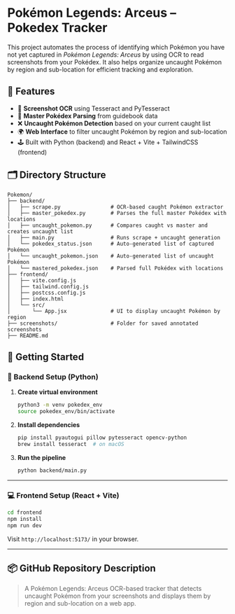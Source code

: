# Pokémon Legends: Arceus – Pokedex Tracker

This project automates the process of identifying which Pokémon you have not yet captured in *Pokémon Legends: Arceus* by using OCR to read screenshots from your Pokédex. It also helps organize uncaught Pokémon by region and sub-location for efficient tracking and exploration.

## 🔧 Features

- 📸 **Screenshot OCR** using Tesseract and PyTesseract
- 🧠 **Master Pokédex Parsing** from guidebook data
- ❌ **Uncaught Pokémon Detection** based on your current caught list
- 🌍 **Web Interface** to filter uncaught Pokémon by region and sub-location
- 🕹️ Built with Python (backend) and React + Vite + TailwindCSS (frontend)

## 🗂️ Directory Structure

```
Pokemon/
├── backend/
│   ├── scrape.py                # OCR-based caught Pokémon extractor
│   ├── master_pokedex.py        # Parses the full master Pokédex with locations
│   ├── uncaught_pokemon.py      # Compares caught vs master and creates uncaught list
│   ├── main.py                  # Runs scrape + uncaught generation
│   └── pokedex_status.json      # Auto-generated list of captured Pokémon
│   └── uncaught_pokemon.json    # Auto-generated list of uncaught Pokémon
│   └── mastered_pokedex.json    # Parsed full Pokédex with locations
├── frontend/
│   ├── vite.config.js
│   ├── tailwind.config.js
│   ├── postcss.config.js
│   ├── index.html
│   └── src/
│       └── App.jsx              # UI to display uncaught Pokémon by region
├── screenshots/                 # Folder for saved annotated screenshots
├── README.md
```

## 🚀 Getting Started

### 🧠 Backend Setup (Python)

1. **Create virtual environment**  
   ```bash
   python3 -m venv pokedex_env
   source pokedex_env/bin/activate
   ```

2. **Install dependencies**  
   ```bash
   pip install pyautogui pillow pytesseract opencv-python
   brew install tesseract  # on macOS
   ```

3. **Run the pipeline**
   ```bash
   python backend/main.py
   ```

---

### 💻 Frontend Setup (React + Vite)

```bash
cd frontend
npm install
npm run dev
```

Visit `http://localhost:5173/` in your browser.

---

## 📦 GitHub Repository Description

> A Pokémon Legends: Arceus OCR-based tracker that detects uncaught Pokémon from your screenshots and displays them by region and sub-location on a web app.
